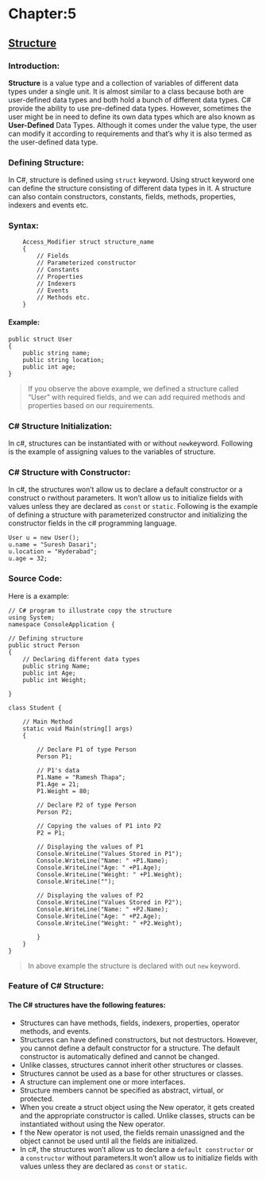# Chapter:5

## <ins>Structure</ins>

### Introduction:
**Structure** is a value type and a collection of variables of different data types under a single unit. It is almost similar to a class because both are user-defined data types and both hold a bunch of different data types.
C# provide the ability to use pre-defined data types. However, sometimes the user might be in need to define its own data types which are also known as **User-Defined** Data Types. 
Although it comes under the value type, the user can modify it according to requirements and that’s why it is also termed as the user-defined data type.

### Defining Structure:
In C#, structure is defined using `struct` keyword. Using struct keyword one can define the structure consisting of different data types in it. 
A structure can also contain constructors, constants, fields, methods, properties, indexers and events etc. 

### Syntax:
```
    Access_Modifier struct structure_name
    {
        // Fields
        // Parameterized constructor
        // Constants
        // Properties
        // Indexers
        // Events
        // Methods etc.
    } 
```
#### Example:
```
public struct User
{
    public string name;
    public string location;
    public int age;
} 
```
> If you observe the above example, we defined a structure called “User” with required fields, and we can add required methods and properties based on our requirements.

### C# Structure Initialization:
In c#, structures can be instantiated with or without ```new```keyword. Following is the example of assigning values to the variables of structure.

### C# Structure with Constructor:
In c#, the structures won’t allow us to declare a default constructor or a construct o rwithout parameters. It won’t allow us to initialize fields with values unless they are declared as ```const``` or ```static```.
Following is the example of defining a structure with parameterized constructor and initializing the constructor fields in the c# programming language.
```
User u = new User();
u.name = "Suresh Dasari";
u.location = "Hyderabad";
u.age = 32;  
```
### Source Code:
Here is a example:
```
// C# program to illustrate copy the structure
using System;
namespace ConsoleApplication {

// Defining structure
public struct Person
{
	// Declaring different data types
	public string Name;
	public int Age;
	public int Weight;

}

class Student {
	
	// Main Method
	static void Main(string[] args)
	{

		// Declare P1 of type Person
		Person P1;

		// P1's data
		P1.Name = "Ramesh Thapa";
		P1.Age = 21;
		P1.Weight = 80;
		
		// Declare P2 of type Person
		Person P2;
		
		// Copying the values of P1 into P2
		P2 = P1;

		// Displaying the values of P1
		Console.WriteLine("Values Stored in P1");
		Console.WriteLine("Name: " +P1.Name);
		Console.WriteLine("Age: " +P1.Age);
		Console.WriteLine("Weight: " +P1.Weight);
		Console.WriteLine("");
		
		// Displaying the values of P2
		Console.WriteLine("Values Stored in P2");
		Console.WriteLine("Name: " +P2.Name);
		Console.WriteLine("Age: " +P2.Age);
		Console.WriteLine("Weight: " +P2.Weight);
							
	    }
    }
}

```
> In above example the structure is declared with out ``` new ``` keyword.

### Feature of C# Structure:
#### The C# structures have the following features:
- Structures can have methods, fields, indexers, properties, operator methods, and events.
- Structures can have defined constructors, but not destructors. However, you cannot define a default constructor for a structure. The default constructor is automatically defined and cannot be changed.
- Unlike classes, structures cannot inherit other structures or classes.
- Structures cannot be used as a base for other structures or classes.
- A structure can implement one or more interfaces.
- Structure members cannot be specified as abstract, virtual, or protected.
- When you create a struct object using the New operator, it gets created and the appropriate constructor is called. Unlike classes, structs can be instantiated without using the New operator.
- f the New operator is not used, the fields remain unassigned and the object cannot be used until all the fields are initialized.
- In c#, the structures won’t allow us to declare a ```default constructor``` or a ```constructor``` without parameters.It won’t allow us to initialize fields with values unless they are declared as ```const``` or ```static```.
